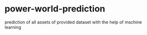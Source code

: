 # power-world-prediction
prediction of all assets of provided dataset with the help of mschine learning
